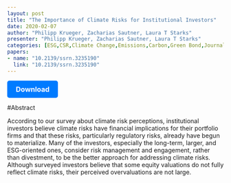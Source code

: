 ```yaml
---
layout: post
title: "The Importance of Climate Risks for Institutional Investors"
date: 2020-02-07
author: "Philipp Krueger, Zacharias Sautner, Laura T Starks"
presenter: "Philipp Krueger, Zacharias Sautner, Laura T Starks"
categories: [ESG,CSR,Climate Change,Emissions,Carbon,Green Bond,Journal of Financial Studies]
papers:
- name: "10.2139/ssrn.3235190"
  link: "10.2139/ssrn.3235190"
---
```


<p>
  <a href='https://sci.bban.top/pdf/10.2139/ssrn.3235190.pdf' class='button'>
    Download
  </a>
</p>

<style>
  .button {
    display: inline-block;
    padding: 10px 20px;
    background-color: #007bff;
    color: #fff;
    text-decoration: none;
    border-radius: 5px;
    font-size: 16px;
    font-weight: bold;
  }
</style>

#Abstract
<p>According to our survey about climate risk perceptions, institutional investors believe climate risks have financial implications for their portfolio firms and that these risks, particularly regulatory risks, already have begun to materialize. Many of the investors, especially the long-term, larger, and ESG-oriented ones, consider risk management and engagement, rather than divestment, to be the better approach for addressing climate risks. Although surveyed investors believe that some equity valuations do not fully reflect climate risks, their perceived overvaluations are not large.</p>

